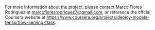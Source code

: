 For more information about the project, please contact Marco Flores Rodriguez at marcofloresrodriguez7@gmail.com, or reference the offcial Coursera website at https://www.coursera.org/projects/deploy-models-tensorflow-serving-flask.
